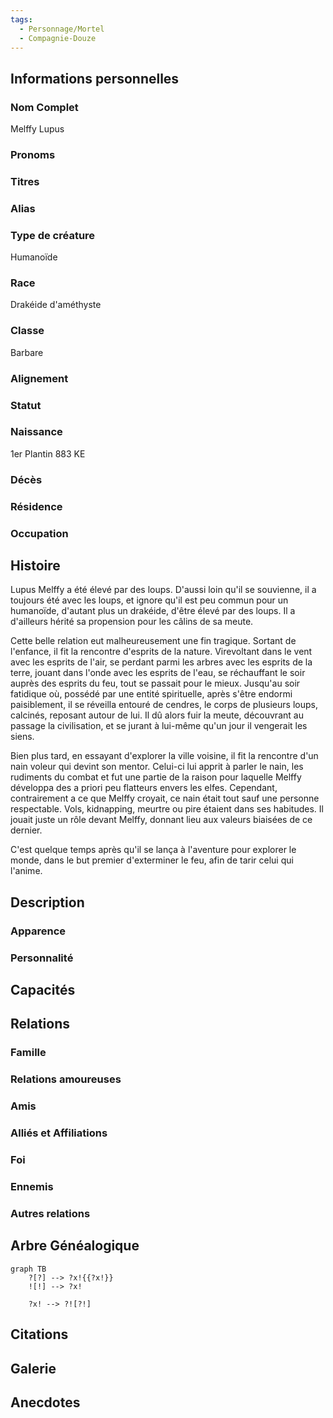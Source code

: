 ```yaml
---
tags:
  - Personnage/Mortel
  - Compagnie-Douze
---
```

## Informations personnelles
### Nom Complet
Melffy Lupus
### Pronoms
### Titres
### Alias
### Type de créature
Humanoïde
### Race
Drakéide d'améthyste
### Classe
Barbare
### Alignement
### Statut
### Naissance
1er Plantin 883 KE
### Décès
### Résidence
### Occupation

## Histoire
Lupus Melffy a été élevé par des loups. D'aussi loin qu'il se souvienne, il a toujours été avec les loups, et ignore qu'il est peu commun pour un humanoïde, d'autant plus un drakéide, d'être élevé par des loups. Il a d'ailleurs hérité sa propension pour les câlins de sa meute.

Cette belle relation eut malheureusement une fin tragique. Sortant de l'enfance, il fit la rencontre d'esprits de la nature. Virevoltant dans le vent avec les esprits de l'air, se perdant parmi les arbres avec les esprits de la terre, jouant dans l'onde avec les esprits de l'eau, se réchauffant le soir auprès des esprits du feu, tout se passait pour le mieux.
Jusqu'au soir fatidique où, possédé par une entité spirituelle, après s'être endormi paisiblement, il se réveilla entouré de cendres, le corps de plusieurs loups, calcinés, reposant autour de lui. Il dû alors fuir la meute, découvrant au passage la civilisation, et se jurant à lui-même qu'un jour il vengerait les siens.

Bien plus tard, en essayant d'explorer la ville voisine, il fit la rencontre d'un nain voleur qui devint son mentor. Celui-ci lui apprit à parler le nain, les rudiments du combat et fut une partie de la raison pour laquelle Melffy développa des a priori peu flatteurs envers les elfes.
Cependant, contrairement a ce que Melffy croyait, ce nain était tout sauf une personne respectable. Vols, kidnapping, meurtre ou pire étaient dans ses habitudes. Il jouait juste un rôle devant Melffy, donnant lieu aux valeurs biaisées de ce dernier.

C'est quelque temps après qu'il se lança à l'aventure pour explorer le monde, dans le but premier d'exterminer le feu, afin de tarir celui qui l'anime.

## Description
### Apparence

### Personnalité

## Capacités

## Relations
### Famille
### Relations amoureuses
### Amis
### Alliés et Affiliations
### Foi
### Ennemis
### Autres relations

## Arbre Généalogique
```mermaid
graph TB
    ?[?] --> ?x!{{?x!}}
    ![!] --> ?x!

    ?x! --> ?![?!]
```

## Citations

## Galerie

## Anecdotes